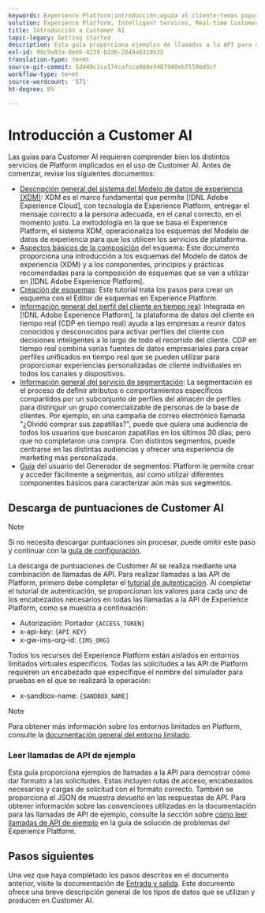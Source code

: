 ```yaml
---
keywords: Experience Platform;introducción;ayuda al cliente;temas populares
solution: Experience Platform, Intelligent Services, Real-time Customer Data Platform
title: Introducción a Customer AI
topic-legacy: Getting started
description: Esta guía proporciona ejemplos de llamadas a la API para demostrar cómo dar formato a las solicitudes. Estas incluyen rutas de acceso, encabezados necesarios y cargas de solicitud con el formato correcto.
exl-id: 90c9a83a-8e66-4239-b2d6-2049a6319b25
translation-type: tm+mt
source-git-commit: 5d449c1ca174cafcca988e9487940eb7550bd5cf
workflow-type: tm+mt
source-wordcount: '571'
ht-degree: 0%

---
```


# Introducción a Customer AI

Las guías para Customer AI requieren comprender bien los distintos servicios de Platform implicados en el uso de Customer AI. Antes de comenzar, revise los siguientes documentos:

- [Descripción general del sistema del Modelo de datos de experiencia (XDM)](../../xdm/home.md): XDM es el marco fundamental que permite  [!DNL Adobe Experience Cloud], con tecnología de Experience Platform, entregar el mensaje correcto a la persona adecuada, en el canal correcto, en el momento justo. La metodología en la que se basa el Experience Platform, el sistema XDM, operacionaliza los esquemas del Modelo de datos de experiencia para que los utilicen los servicios de plataforma.
- [Aspectos básicos de la composición](../../xdm/schema/composition.md) del esquema: Este documento proporciona una introducción a los esquemas del Modelo de datos de experiencia (XDM) y a los componentes, principios y prácticas recomendadas para la composición de esquemas que se van a utilizar en  [!DNL Adobe Experience Platform].
- [Creación de esquemas](../../xdm/tutorials/create-schema-ui.md): Este tutorial trata los pasos para crear un esquema con el Editor de esquemas en Experience Platform.
- [Información general del perfil del cliente en tiempo real](../../rtcdp/overview.md): Integrada en  [!DNL Adobe Experience Platform], la plataforma de datos del cliente en tiempo real (CDP en tiempo real) ayuda a las empresas a reunir datos conocidos y desconocidos para activar perfiles del cliente con decisiones inteligentes a lo largo de todo el recorrido del cliente. CDP en tiempo real combina varias fuentes de datos empresariales para crear perfiles unificados en tiempo real que se pueden utilizar para proporcionar experiencias personalizadas de cliente individuales en todos los canales y dispositivos.
- [Información general del servicio de segmentación](../../segmentation/home.md): La segmentación es el proceso de definir atributos o comportamientos específicos compartidos por un subconjunto de perfiles del almacén de perfiles para distinguir un grupo comercializable de personas de la base de clientes. Por ejemplo, en una campaña de correo electrónico llamada &quot;¿Olvidó comprar sus zapatillas?&quot;, puede que quiera una audiencia de todos los usuarios que buscaron zapatillas en los últimos 30 días, pero que no completaron una compra. Con distintos segmentos, puede centrarse en las distintas audiencias y ofrecer una experiencia de marketing más personalizada.
- [Guía](../../segmentation/tutorials/create-a-segment.md) del usuario del Generador de segmentos: Platform le permite crear y acceder fácilmente a segmentos, así como utilizar diferentes componentes básicos para caracterizar aún más sus segmentos.

## Descarga de puntuaciones de Customer AI

>[!NOTE]
>
>Si no necesita descargar puntuaciones sin procesar, puede omitir este paso y continuar con la [guía de configuración](./user-guide/configure.md).

La descarga de puntuaciones de Customer AI se realiza mediante una combinación de llamadas de API. Para realizar llamadas a las API de Platform, primero debe completar el [tutorial de autenticación](https://www.adobe.com/go/platform-api-authentication-en). Al completar el tutorial de autenticación, se proporcionan los valores para cada uno de los encabezados necesarios en todas las llamadas a la API de Experience Platform, como se muestra a continuación:

- Autorización: Portador `{ACCESS_TOKEN}`
- x-api-key: `{API_KEY}`
- x-gw-ims-org-id: `{IMS_ORG}`

Todos los recursos del Experience Platform están aislados en entornos limitados virtuales específicos. Todas las solicitudes a las API de Platform requieren un encabezado que especifique el nombre del simulador para pruebas en el que se realizará la operación:

- x-sandbox-name: `{SANDBOX_NAME}`

>[!NOTE]
>
>Para obtener más información sobre los entornos limitados en Platform, consulte la [documentación general del entorno limitado](../../sandboxes/home.md).

### Leer llamadas de API de ejemplo

Esta guía proporciona ejemplos de llamadas a la API para demostrar cómo dar formato a las solicitudes. Estas incluyen rutas de acceso, encabezados necesarios y cargas de solicitud con el formato correcto. También se proporciona el JSON de muestra devuelto en las respuestas de API. Para obtener información sobre las convenciones utilizadas en la documentación para las llamadas de API de ejemplo, consulte la sección sobre [cómo leer llamadas de API de ejemplo](../../landing/troubleshooting.md) en la guía de solución de problemas del Experience Platform.

## Pasos siguientes

Una vez que haya completado los pasos descritos en el documento anterior, visite la documentación de [Entrada y salida](./input-output.md). Este documento ofrece una breve descripción general de los tipos de datos que se utilizan y producen en Customer AI.
